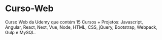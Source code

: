 # Curso-Web
Curso Web da Udemy que contém 15 Cursos + Projetos: Javascript, Angular, React, Next, Vue, Node, HTML, CSS, jQuery, Bootstrap, Webpack, Gulp e MySQL.
